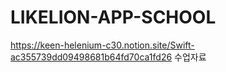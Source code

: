 # LIKELION-APP-SCHOOL
https://keen-helenium-c30.notion.site/Swift-ac355739dd09498681b64fd70ca1fd26
수업자료
